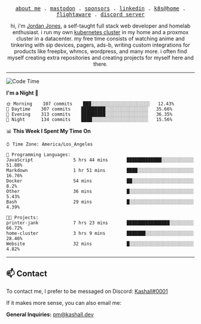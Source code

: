 <p align="center">
  <samp>
    <a href="https://jordanjones.org/">about me</a> .
    <a href="https://mastodon.social/@kashall">mastodon</a> .
    <a href="https://github.com/sponsors/kashalls">sponsors</a> .
    <a href="https://linkedin.com/in/jordpjones">linkedin</a> .
    <a href="https://github.com/kashalls/home-cluster">k8s@home</a> .
    <a href="https://flightaware.com/adsb/stats/user/kashalls">flightaware</a> .
    <a href="https://discord.gg/ctgrp8k">discord server</a>
  </samp>
</p>

<p align="center">hi, i'm <a href="https://jordanjones.org/">Jordan Jones</a>, a self-taught full stack web developer and homelab enthusiast. i run my own <a href="https://github.com/kashalls/home-cluster">kubernetes cluster</a> in my home and a proxmox cluster in a datacenter. my free time consists of watching anime and tinkering with sip devices, pagers, ads-b, writing custom integrations for products like freepbx, whmcs, wordpress, and many more. i often find myself creating extra repositories and creating projects for myself here and there. </p>

---

<!--START_SECTION:waka-->
![Code Time](http://img.shields.io/badge/Code%20Time-1%2C238%20hrs%2059%20mins-blue)

**I'm a Night 🦉** 

```text
🌞 Morning    107 commits    ███░░░░░░░░░░░░░░░░░░░░░░   12.43% 
🌆 Daytime    307 commits    █████████░░░░░░░░░░░░░░░░   35.66% 
🌃 Evening    313 commits    █████████░░░░░░░░░░░░░░░░   36.35% 
🌙 Night      134 commits    ████░░░░░░░░░░░░░░░░░░░░░   15.56%

```


📊 **This Week I Spent My Time On** 

```text
⌚︎ Time Zone: America/Los_Angeles

💬 Programming Languages: 
JavaScript               5 hrs 44 mins       █████████████░░░░░░░░░░░░   51.88% 
Markdown                 1 hr 51 mins        ████░░░░░░░░░░░░░░░░░░░░░   16.76% 
Docker                   54 mins             ██░░░░░░░░░░░░░░░░░░░░░░░   8.2% 
Other                    36 mins             █░░░░░░░░░░░░░░░░░░░░░░░░   5.43% 
Bash                     29 mins             █░░░░░░░░░░░░░░░░░░░░░░░░   4.39%

🐱‍💻 Projects: 
printer-jank             7 hrs 23 mins       ████████████████░░░░░░░░░   66.72% 
home-cluster             3 hrs 9 mins        ███████░░░░░░░░░░░░░░░░░░   28.46% 
Website                  32 mins             █░░░░░░░░░░░░░░░░░░░░░░░░   4.82%

```


<!--END_SECTION:waka-->

---

## 📫 Contact

To contact me, I prefer to be messaged on Discord:  [Kashall#0001](https://discord.com/users/201077739589992448)

If it makes more sense, you can also email me:

**General Inquiries:** pm@kashall.dev  
